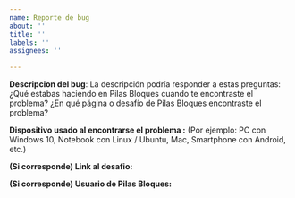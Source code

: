 ```yaml
---
name: Reporte de bug
about: ''
title: ''
labels: ''
assignees: ''

---
```


**Descripcion del bug**:
La descripción podría responder a estas preguntas: ¿Qué estabas haciendo en Pilas Bloques cuando te encontraste el problema? ¿En qué página o desafío de Pilas Bloques encontraste el problema?

**Dispositivo usado al encontrarse el problema :** (Por ejemplo: PC con Windows 10, Notebook con Linux / Ubuntu, Mac, Smartphone con Android, etc.)  

**(Si corresponde) Link al desafio:**

**(Si corresponde) Usuario de Pilas Bloques:**
